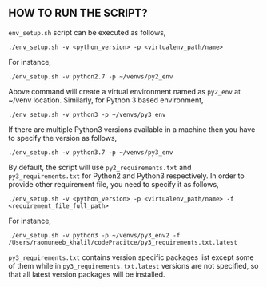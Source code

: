 ## HOW TO RUN THE SCRIPT?

`env_setup.sh` script can be executed as follows,
```
./env_setup.sh -v <python_version> -p <virtualenv_path/name>
```

For instance,
```
./env_setup.sh -v python2.7 -p ~/venvs/py2_env
```

Above command will create a virtual environment named as `py2_env` at ~/venv location. Similarly, for Python 3 based environment,
```
./env_setup.sh -v python3 -p ~/venvs/py3_env
```

If there are multiple Python3 versions available in a machine then you have to specify the version as follows,
```
./env_setup.sh -v python3.7 -p ~/venvs/py3_env
```

By default, the script will use `py2_requirements.txt` and `py3_requirements.txt` for Python2 and Python3 respectively.
In order to provide other requirement file, you need to specify it as follows,
```
./env_setup.sh -v <python_version> -p <virtualenv_path/name> -f <requirement_file_full_path>
```

For instance,
```
./env_setup.sh -v python3 -p ~/venvs/py3_env2 -f /Users/raomuneeb_khalil/codePracitce/py3_requirements.txt.latest
```


`py3_requirements.txt` contains version specific packages list except some of them while in `py3_requirements.txt.latest` versions are not specified, so that all latest version packages will be installed.


